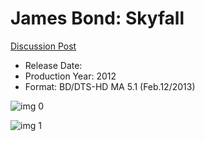# James Bond: Skyfall

[Discussion Post](https://www.avsforum.com/threads/bass-eq-for-filtered-movies.2995212/post-56921284)

* Release Date: 
* Production Year: 2012
* Format: BD/DTS-HD MA 5.1 (Feb.12/2013)

![img 0](https://i.imgur.com/rlIWeze.jpg)

![img 1](https://i.imgur.com/ysxUIWk.png)

